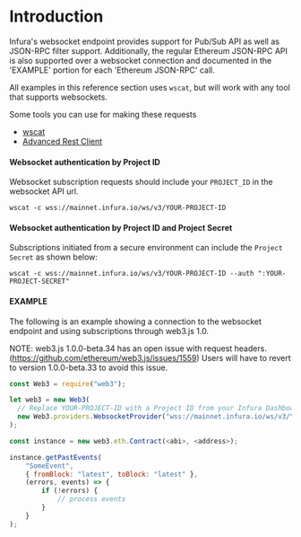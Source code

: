 # Introduction

Infura's websocket endpoint provides support for Pub/Sub API as well as JSON-RPC filter support.
Additionally, the regular Ethereum JSON-RPC API is also supported over a websocket connection and documented in the 'EXAMPLE' portion for each 'Ethereum JSON-RPC' call.

All examples in this reference section uses `wscat`, but will work with any tool that supports websockets.

Some tools you can use for making these requests
- [wscat](https://github.com/websockets/wscat)
- [Advanced Rest Client](https://install.advancedrestclient.com/)

#### Websocket authentication by Project ID
Websocket subscription requests should include your `PROJECT_ID` in the websocket API url.
```
wscat -c wss://mainnet.infura.io/ws/v3/YOUR-PROJECT-ID
```

#### Websocket authentication by Project ID and Project Secret
Subscriptions initiated from a secure environment can include the `Project Secret` as shown below:
```
wscat -c wss://mainnet.infura.io/ws/v3/YOUR-PROJECT-ID --auth ":YOUR-PROJECT-SECRET"
```


#### EXAMPLE

The following is an example showing a connection to the websocket endpoint and using subscriptions through web3.js 1.0.

NOTE: web3.js 1.0.0-beta.34 has an open issue with request headers. (https://github.com/ethereum/web3.js/issues/1559)
Users will have to revert to version 1.0.0-beta.33 to avoid this issue.

```js
const Web3 = require("web3");

let web3 = new Web3(
  // Replace YOUR-PROJECT-ID with a Project ID from your Infura Dashboard
  new Web3.providers.WebsocketProvider("wss://mainnet.infura.io/ws/v3/YOUR-PROJECT-ID")
);

const instance = new web3.eth.Contract(<abi>, <address>);

instance.getPastEvents(
    "SomeEvent",
    { fromBlock: "latest", toBlock: "latest" },
    (errors, events) => {
        if (!errors) {
            // process events
        }
    }
);
```
